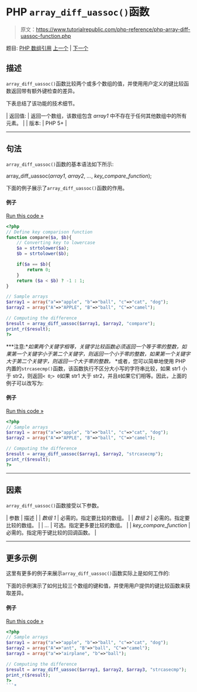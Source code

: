 # PHP `array_diff_uassoc()`函数

> 原文：<https://www.tutorialrepublic.com/php-reference/php-array-diff-uassoc-function.php>

题目: [PHP 数组引用](php-array-functions.php) [上一个](php-array-diff-key-function.php) | [下一个](php-array-diff-ukey-function.php)

## 描述

`array_diff_uassoc()`函数比较两个或多个数组的值，并使用用户定义的键比较函数返回带有额外键检查的差异。

下表总结了该功能的技术细节。

| 返回值: | 返回一个数组，该数组包含 *array1* 中不存在于任何其他数组中的所有元素。 |
| 版本: | PHP 5+ |

* * *

## 句法

`array_diff_uassoc()`函数的基本语法如下所示:

array_diff_uassoc(*array1*, *array2*, *...*, *key_compare_function*);

下面的例子展示了`array_diff_uassoc()`函数的作用。

#### 例子

[Run this code »](../codelab.php?topic=php&file=difference-of-two-arrays-with-key-check-using-callback-function "Run this code to view the output")

```php
<?php
// Define key comparison function
function compare($a, $b){
    // Converting key to lowercase
    $a = strtolower($a);
    $b = strtolower($b);

    if($a == $b){
        return 0;
    }
    return ($a < $b) ? -1 : 1;
}

// Sample arrays
$array1 = array("a"=>"apple", "b"=>"ball", "c"=>"cat", "dog");
$array2 = array("A"=>"APPLE", "B"=>"ball", "C"=>"camel");

// Computing the difference
$result = array_diff_uassoc($array1, $array2, "compare");
print_r($result);
?>
```

 ***注意:**如果两个关键字相等，关键字比较函数必须返回一个等于零的整数，如果第一个关键字小于第二个关键字，则返回一个小于零的整数，如果第一个关键字大于第二个关键字，则返回一个大于零的整数。*  *或者，您可以简单地使用 PHP 内置的`strcasecmp()`函数，该函数执行不区分大小写的字符串比较，如果 str1 小于 str2，则返回`< 0`;`> 0`如果 str1 大于 str2，并且`0`如果它们相等。因此，上面的例子可以改写为:

#### 例子

[Run this code »](../codelab.php?topic=php&file=difference-of-arrays-with-key-check-using-built-in-function "Run this code to view the output")

```php
<?php
// Sample arrays
$array1 = array("a"=>"apple", "b"=>"ball", "c"=>"cat", "dog");
$array2 = array("A"=>"APPLE", "B"=>"ball", "C"=>"camel");

// Computing the difference
$result = array_diff_uassoc($array1, $array2, "strcasecmp");
print_r($result);
?>
```

* * *

## 因素

`array_diff_uassoc()`函数接受以下参数。

| 参数 | 描述 |
| *数组 1* | 必需的。指定要比较的数组。 |
| *数组 2* | 必需的。指定要比较的数组。 |
| *...* | 可选。指定更多要比较的数组。 |
| *key_compare_function* | 必需的。指定用于键比较的回调函数。 |

* * *

## 更多示例

这里有更多的例子来展示`array_diff_uassoc()`函数实际上是如何工作的:

下面的示例演示了如何比较三个数组的键和值，并使用用户提供的键比较函数来获取差异。

#### 例子

[Run this code »](../codelab.php?topic=php&file=difference-of-three-arrays-with-key-check-using-callback-function "Run this code to view the output")

```php
<?php
// Sample arrays
$array1 = array("a"=>"apple", "b"=>"ball", "c"=>"cat", "dog");
$array2 = array("A"=>"ant", "B"=>"ball", "C"=>"camel");
$array3 = array("a"=>"airplane", "b"=>"ball");

// Computing the difference
$result = array_diff_uassoc($array1, $array2, $array3, "strcasecmp");
print_r($result);
?>
```*